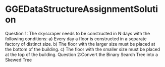 # GGEDataStructureAssignmentSolution
Question 1: The skyscraper needs to be constructed in N days with the following conditions: a) Every day a floor is constructed in a separate factory of distinct size. b) The floor with the larger size must be placed at the bottom of the building. c) The floor with the smaller size must be placed at the top of the building. Question 2:Convert the Binary Search Tree into a Skewed Tree
